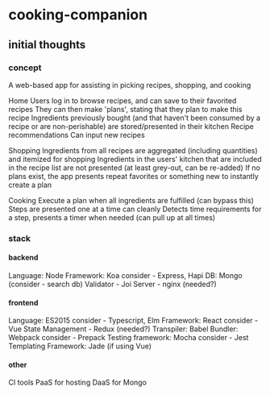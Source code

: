 # cooking-companion

## initial thoughts

### concept
A web-based app for assisting in picking recipes, shopping, and cooking

Home
Users log in to browse recipes, and can save to their favorited recipes
They can then make 'plans', stating that they plan to make this recipe
Ingredients previously bought (and that haven't been consumed by a recipe or are non-perishable) are stored/presented in their kitchen
Recipe recommendations
Can input new recipes

Shopping
Ingredients from all recipes are aggregated (including quantities) and itemized for shopping
Ingredients in the users' kitchen that are included in the recipe list are not presented (at least grey-out, can be re-added)
If no plans exist, the app presents repeat favorites or something new to instantly create a plan

Cooking
Execute a plan when all ingredients are fulfilled (can bypass this)
Steps are presented one at a time can cleanly
Detects time requirements for a step, presents a timer when needed (can pull up at all times)

### stack
#### backend
Language: Node
Framework: Koa
  consider - Express, Hapi
DB: Mongo
  (consider - search db)
Validator - Joi
Server - nginx (needed?)

#### frontend
Language: ES2015
  consider - Typescript, Elm
Framework: React
  consider - Vue
State Management - Redux (needed?)
Transpiler: Babel
Bundler: Webpack
  consider - Prepack
Testing framework: Mocha
  consider - Jest
Templating Framework: Jade (if using Vue)

#### other
CI tools
PaaS for hosting
DaaS for Mongo
